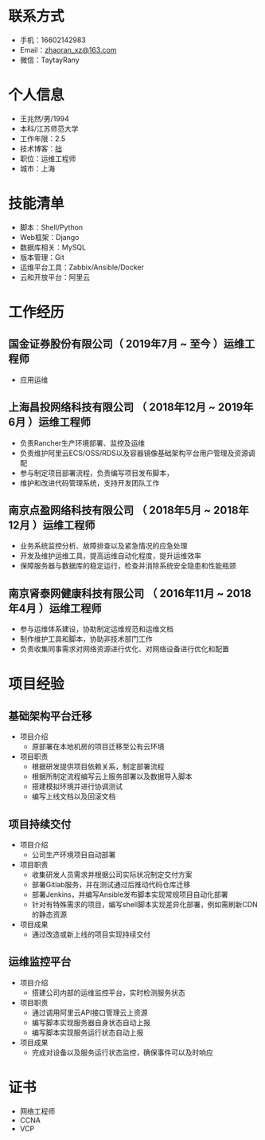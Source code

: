 # 联系方式
- 手机：16602142983
- Email：zhaoran_xz@163.com
- 微信：TaytayRany

# 个人信息
 - 王兆然/男/1994 
 - 本科/江苏师范大学
 - 工作年限：2.5
 - 技术博客：[拙](https://www.sosad.cn/)
 - 职位：运维工程师
 - 城市：上海

# 技能清单

- 脚本：Shell/Python
- Web框架：Django
- 数据库相关：MySQL
- 版本管理：Git
- 运维平台工具：Zabbix/Ansible/Docker
- 云和开放平台：阿里云

# 工作经历
## 国金证券股份有限公司（ 2019年7月 ~ 至今 ）运维工程师
 - 应用运维
 
## 上海昌投网络科技有限公司 （ 2018年12月 ~ 2019年6月 ）运维工程师
 - 负责Rancher生产环境部署、监控及运维
 - 负责维护阿里云ECS/OSS/RDS以及容器镜像基础架构平台用户管理及资源调配
 - 参与制定项目部署流程，负责编写项目发布脚本，
 - 维护和改进代码管理系统，支持开发团队工作
  

## 南京点盈网络科技有限公司 （ 2018年5月 ~ 2018年12月 ）运维工程师
- 业务系统监控分析、故障排查以及紧急情况的应急处理
- 开发及维护运维工具，提高运维自动化程度，提升运维效率
- 保障服务器与数据库的稳定运行，检查并消除系统安全隐患和性能瓶颈

## 南京肾泰网健康科技有限公司 （ 2016年11月 ~ 2018年4月 ）运维工程师
- 参与运维体系建设，协助制定运维规范和运维文档
- 制作维护工具和脚本，协助非技术部门工作
- 负责收集同事需求对网络资源进行优化、对网络设备进行优化和配置


# 项目经验

## 基础架构平台迁移
- 项目介绍
  - 原部署在本地机房的项目迁移至公有云环境
- 项目职责
  - 根据研发提供项目依赖关系，制定部署流程
  - 根据所制定流程编写云上服务部署以及数据导入脚本
  - 搭建模拟环境并进行协调测试
  - 编写上线文档以及回滚文档

## 项目持续交付
- 项目介绍
  - 公司生产环境项目自动部署
- 项目职责
  - 收集研发人员需求并根据公司实际状况制定交付方案
  - 部署Gitlab服务，并在测试通过后推动代码仓库迁移
  - 部署Jenkins，并编写Ansible发布脚本实现常规项目自动化部署
  - 针对有特殊需求的项目，编写shell脚本实现差异化部署，例如需刷新CDN的静态资源
- 项目成果
  - 通过改造或新上线的项目实现持续交付

## 运维监控平台
- 项目介绍
  - 搭建公司内部的运维监控平台，实时检测服务状态
- 项目职责
  - 通过调用阿里云API接口管理云上资源
  - 编写脚本实现服务器自身状态自动上报
  - 编写脚本实现服务运行状态自动上报
- 项目成果
  - 完成对设备以及服务运行状态监控，确保事件可以及时响应

# 证书
- 网络工程师
- CCNA
- VCP